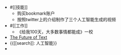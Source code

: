 - #[[技能]]
    - 购买bookmark账户
    - 按照twitter上的介绍制作了三个人工智能生成的视频
- #[[工作]]
    - 《给我100天，大多数事情都能成》一校
- [The Future of Text](https://thefutureoftext.org/)
- {{[[search]]: 人工智能}}
- 
